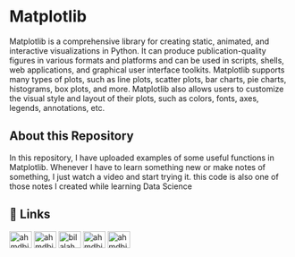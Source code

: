 
# Matplotlib

Matplotlib is a comprehensive library for creating static, animated, and interactive visualizations in Python. It can produce publication-quality figures in various formats and platforms and can be used in scripts, shells, web applications, and graphical user interface toolkits. Matplotlib supports many types of plots, such as line plots, scatter plots, bar charts, pie charts, histograms, box plots, and more. Matplotlib also allows users to customize the visual style and layout of their plots, such as colors, fonts, axes, legends, annotations, etc. 


## About this Repository

In this repository, I have uploaded examples of some useful functions in Matplotlib. Whenever I have to learn something new or make notes of something, I just watch a video and start trying it. this code is also one of those notes I created while learning Data Science
## 🔗 Links
<p align="left">
<a href="https://twitter.com/ahmdbilal81" target="blank"><img align="center" src="https://raw.githubusercontent.com/rahuldkjain/github-profile-readme-generator/master/src/images/icons/Social/twitter.svg" alt="ahmdbilal81" height="30" width="40" /></a>
<a href="https://linkedin.com/in/ahmdbilal81" target="blank"><img align="center" src="https://raw.githubusercontent.com/rahuldkjain/github-profile-readme-generator/master/src/images/icons/Social/linked-in-alt.svg" alt="ahmdbilal81" height="30" width="40" /></a>
<a href="https://fb.com/bilalahmd81" target="blank"><img align="center" src="https://raw.githubusercontent.com/rahuldkjain/github-profile-readme-generator/master/src/images/icons/Social/facebook.svg" alt="bilalahmd81" height="30" width="40" /></a>
<a href="https://instagram.com/ahmdbilal81" target="blank"><img align="center" src="https://raw.githubusercontent.com/rahuldkjain/github-profile-readme-generator/master/src/images/icons/Social/instagram.svg" alt="ahmdbilal81" height="30" width="40" /></a>
<a href="https://www.leetcode.com/ahmdbilal81" target="blank"><img align="center" src="https://raw.githubusercontent.com/rahuldkjain/github-profile-readme-generator/master/src/images/icons/Social/leet-code.svg" alt="ahmdbilal81" height="30" width="40" /></a>
</p>
